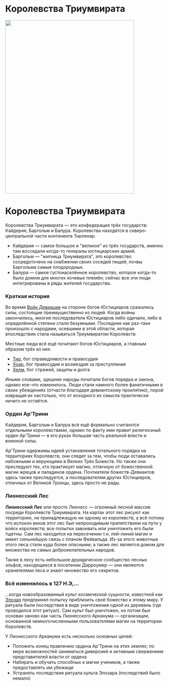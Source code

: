# Королевства Триумвирата

<img style="height: 550px; width: 90%" src="https://azurion5e.github.io/_media/locations/triumvirat.map.jpg"/>

# Королевства Триумвирата
Королевства Триумвирата — это конфедерация трёх государств: Кайдерия, Баргольм и Балура. Королевства находятся в северо-центральной части континента Тирленар.

- Кайдерия — самое большое и "великое" из трёх государств, именно там восседали когда-то генералы юстициарских армий.
- Баргольм — "житница Триумвирата", это королевство сосредоточено на снабжении своих соседей пищей; почвы Баргольма самые плодородные.
- Балура — самое густонаселённое королевство, которое когда-то было домом для многих кочевых племён; сейчас все эти люди интегрированы в ряды жителей государства.

### Краткая история
Во время [Войн Девиации](https://azurion5e.github.io/#/lore/timeline) на стороне богов-Юстициаров сражались силы, состоящие преимущественно из людей. Когда войны закончились, многие последователи Юстициаров либо одичали, либо в определённой степени стали безумными. Последнее как раз-таки произошло с народами, осевшими в этой области, которая впоследствии стала называться Триумвиратом Королевств.

Местные люди всё ещё почитают богов-Юстициаров, а главным образом трёх из них:

- [Тир](https://www.notion.so/f713eeae85c8494c9bc5bdfc8dab63fd), бог справедливости и правосудия
- [Хоар](https://www.notion.so/5d80e0bbdfd0474f9e474a3ee2162bd2), бог правосудия и возмездия за преступления
- [Хелм](https://www.notion.so/ce175cc6664b42ae9119c5e291ca11ef), бог стражей, защиты и долга

Иными словами, здешние народы почитали богов порядка и закона, однако кое-что изменилось. Люди стали намного более фанатичными в своих убеждениях (отчасти благодаря девиантскому проклятию), порой извращая их настолько, что от исходного их смысла практически ничего не остаётся.

### Орден Ар'Трини
Кайдерия, Баргольм и Балура всё ещё формально считаются отдельными королевствами, однако по факту ими правит религиозный орден Ар'Трини — в его руках большая часть реальной власти и военной силы.

Ар'Трини одержимы идеей установления тотального порядка на территориях Королевств, они следят за тем, чтобы люди оставались набожными и верующими в Велких Трёх Божеств. Но также они преследуют тех, кто практикует магию, отличную от божественной магии жрецов и паладинов ордена. Почтиатели божеств-Девиантов здесь также преследуется, а последователям других Юстициаров, отличных от Великой Троицы, здесь просто не рады.

### Лионесский Лес
**Лионесский Лес** или просто Лионесс — огромный лесной массив посреди Королевств Триумвирата. На картах этот лес рисуют как территорию, не принадлежащую ни одному из королевств, а всё потому что испокон веков этот лес был непроходимым препятствием на пути у войск королевств; все попытки завоевать или уничтожить его были тщетны. Сам лес находится на пересечении т.н. лей-линий магии и имеет сильнейшую связь с планом Фейвальда. Из-за этого животные этого леса стали куда более опасными; а также лес является домом для множества не самых доброжелательных народов.

Также в лесу есть небольшое друидическое сообщество лесных эльфов, находящееся в поселении Дарроумер — они являются хранителями леса и знают множество его секретов.

### Всё изменилось в 127 Н.Э,...
...когда новообразованный культ космической сущности, известной как [Элозар](https://www.notion.so/bad6d1c9131f49f08754f023ba46f214) предпринял попытку приблизить своё божество к этому миру. У ритуала были последствия в виде уничтожения одной из деревень (где проводился этот ритуал). Сам культ был уничтожен, но потом был основан заново как часть Лионесского Арканума — организации, основанной немногочисленными пользователями магии на территории Королевств.

У Лионесского Арканума есть несколько основных целей:

- Положить конец правлению ордена Ар'Трини на этих землях; по мере возможностей заниматься диверсией и активным свержением представителей власти от ордена
- Набирать и обучать способных к магии учеников, а также предоставлять им убежище
- Устранять последствия ритуала культа Элозара (последствий было немало)